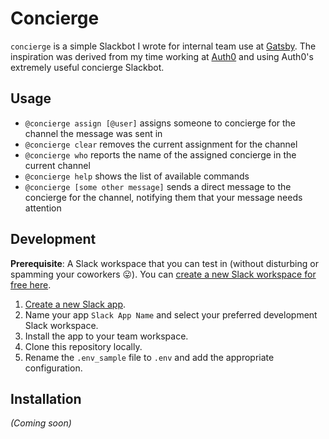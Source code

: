 # Concierge

`concierge` is a simple Slackbot I wrote for internal team use at [Gatsby](https://gatsbyjs.com). The inspiration was derived from my time working at [Auth0](https://auth0.com) and using Auth0's extremely useful concierge Slackbot.

## Usage

* `@concierge assign [@user]` assigns someone to concierge for the channel the message was sent in
* `@concierge clear` removes the current assignment for the channel
* `@concierge who` reports the name of the assigned concierge in the current channel
* `@concierge help` shows the list of available commands
* `@concierge [some other message]` sends a direct message to the concierge for the channel, notifying them that your message needs attention

## Development

**Prerequisite**: A Slack workspace that you can test in (without disturbing or spamming your coworkers 😛). You can [create a new Slack workspace for free here](https://slack.com/get-started#/create).

1. [Create a new Slack app](https://api.slack.com/apps/new).
2. Name your app `Slack App Name` and select your preferred development Slack workspace.
3. Install the app to your team workspace.
4. Clone this repository locally.
5. Rename the `.env_sample` file to `.env` and add the appropriate configuration.

## Installation

_(Coming soon)_
